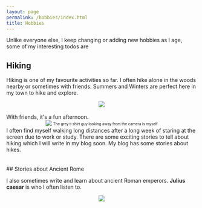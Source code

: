 ```yaml
---
layout: page
permalink: /hobbies/index.html
title: Hobbies
---
```

Unlike everyone else, I keep changing or adding new hobbies as I age, some of my interesting todos are

## Hiking

<!-- <div class="third">
<!-- </div> -->
Hiking is one of my favourite activities so far. I often hike alone in the woods nearby or sometimes with friends. Summers and Winters are perfect here in my town to hike and explore.
<center>
<img src="https://noorchauhan.github.io/images/hike1.jpg">
</center>
<br>
With friends, it's a fun afternoon.
<br>
<center>
<img src="https://noorchauhan.github.io/images/hike2.jpg">
<sup><sub>The grey t-shirt guy looking away from the camera is myself</sub></sup>
</center>
I often find myself walking long distances after a long week of staring at the screen due to work or study. There are some exciting stories to tell about hiking which I will write in my blog soon. My blog has some stories about hikes.
<br>
<br>
<br>
## Stories about Ancient Rome

I also sometimes write and learn about ancient Roman emperors. **Julius caesar** is who I often listen to.
<center>
<img src="https://i.ebayimg.com/images/g/p48AAOSwJYljdmks/s-l1200.webp">
</center>